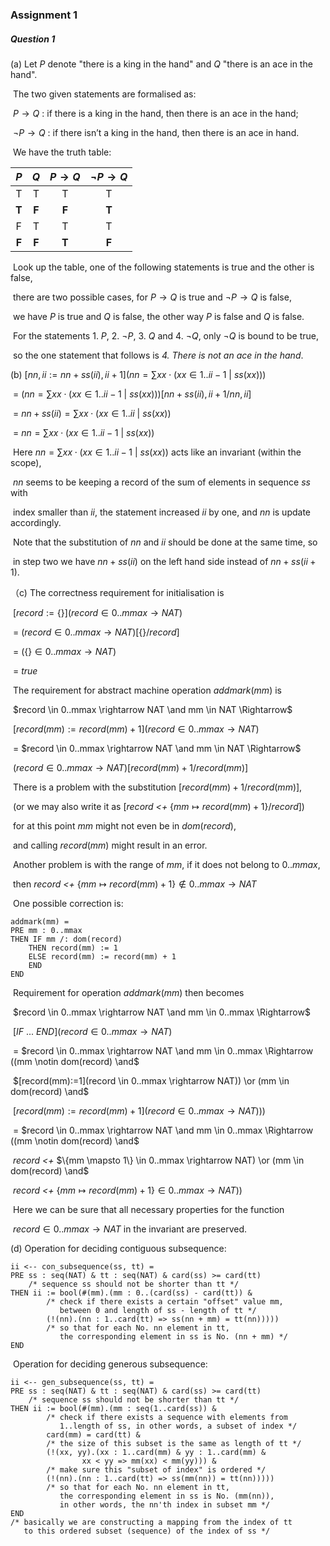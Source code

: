 ### Assignment 1



##### Question 1

(a) Let $P$ denote "there is a king in the hand" and $Q$ "there is an ace in the hand".

​	The two given statements are formalised as:

​	$P \rightarrow Q$ : if there is a king in the hand, then there is an ace in the hand;

​	$\neg P \rightarrow Q$ : if there isn’t a king in the hand, then there is an ace in hand.

​	We have the truth table:

|  $P$  |  $Q$  | $P \rightarrow Q$ | $\neg P \rightarrow Q$ |
| :---: | :---: | :---------------: | :--------------------: |
|   T   |   T   |         T         |           T            |
| **T** | **F** |       **F**       |         **T**          |
|   F   |   T   |         T         |           T            |
| **F** | **F** |       **T**       |         **F**          |

​	Look up the table, one of the following statements is true and the other is false,

​	there are two possible cases, for $P \rightarrow Q$ is true and $\neg P \rightarrow Q$ is false,

​	we have $P$ is true and $Q$ is false, the other way $P$ is false and $Q$ is false.

​	For the statements 1. $P$, 2. $\neg P$, 3. $Q$ and 4. $\neg Q$, only $\neg Q$ is bound to be true,

​	so the one statement that follows is *4. There is not an ace in the hand*.



(b) $[nn,ii:=nn+ss(ii),ii+1](nn=\sum xx\cdot(xx \in 1..ii-1\ |\ ss(xx)))$

​	= $(nn=\sum xx\cdot(xx \in 1..ii-1\ |\ ss(xx)))[nn+ ss(ii),ii+1/nn, ii]$

​	= $nn+ss(ii)=\sum xx\cdot(xx \in 1..ii\ |\ ss(xx))$

​	= $nn=\sum xx\cdot(xx \in 1..ii-1\ |\ ss(xx))$

​	Here $nn=\sum xx\cdot(xx \in 1..ii-1\ |\ ss(xx))$ acts like an invariant (within the scope),

​	$nn$ seems to be keeping  a record of the sum of elements in sequence $ss$ with

​	index smaller than $ii$, the statement increased $ii$ by one, and $nn$ is update accordingly.

​	Note that the substitution of $nn$ and $ii$ should be done at the same time, so

​	in step two we have $nn + ss(ii)$ on the left hand side instead of $nn + ss(ii + 1)$.



（c) The correctness requirement for initialisation is

​	$[record := \{\}](record \in 0..mmax \rightarrow NAT)$

​	= $(record \in 0..mmax \rightarrow NAT)[\{\}/record]$

​	= $(\{\} \in 0..mmax \rightarrow NAT)$

​	= $true$



​	The requirement for abstract machine operation $addmark(mm)$ is

​	$record \in 0..mmax \rightarrow NAT \and mm \in NAT \Rightarrow$

​		$[record(mm) := record(mm)+1](record \in 0..mmax \rightarrow NAT)$

​	= $record \in 0..mmax \rightarrow NAT \and mm \in NAT \Rightarrow$

​		$(record \in 0..mmax \rightarrow NAT)[record(mm)+1/record(mm)]$

​	There is a problem with the substitution $[record(mm) + 1/record(mm)]$,

​	(or we may also write it as $[record$ *<+* $\{mm \mapsto record(mm) + 1\}/record]$)

​	for at this point $mm$ might not even be in $dom(record)$,

​	and calling $record(mm)$ might result in an error.

​	Another problem is with the range of $mm$, if it does not belong to $0..mmax$,

​	then $record$ *<+* $\{mm \mapsto record(mm) + 1\} \notin 0..mmax \rightarrow NAT$ 

​	One possible correction is:

```
addmark(mm) =
PRE mm : 0..mmax
THEN IF mm /: dom(record)
	THEN record(mm) := 1
	ELSE record(mm) := record(mm) + 1
	END
END
```

​	Requirement for operation $addmark(mm)$ then becomes

​	$record \in 0..mmax \rightarrow NAT \and mm \in 0..mmax \Rightarrow$

​		$[IF\ ... \ END](record \in 0..mmax \rightarrow NAT)$

​	= $record \in 0..mmax \rightarrow NAT \and mm \in 0..mmax \Rightarrow ((mm \notin dom(record) \and$

​		$[record(mm):=1](record \in 0..mmax \rightarrow NAT)) \or (mm \in dom(record) \and$

​		$[record(mm) := record(mm)+1](record \in 0..mmax \rightarrow NAT)))$

​	= $record \in 0..mmax \rightarrow NAT \and mm \in 0..mmax \Rightarrow ((mm \notin dom(record) \and$

​		$record$ *<+* $\{mm \mapsto 1\} \in 0..mmax \rightarrow NAT) \or (mm \in dom(record) \and$

​		$record$ *<+* $\{mm \mapsto record(mm)+1\} \in 0..mmax \rightarrow NAT))$

​	Here we can be sure that all necessary properties for the function

​	$record \in 0..mmax \rightarrow NAT$ in the invariant are preserved.



(d) Operation for deciding contiguous subsequence:

```
ii <-- con_subsequence(ss, tt) =
PRE ss : seq(NAT) & tt : seq(NAT) & card(ss) >= card(tt)
	/* sequence ss should not be shorter than tt */
THEN ii := bool(#(mm).(mm : 0..(card(ss) - card(tt)) &
		/* check if there exists a certain "offset" value mm,
		   between 0 and length of ss - length of tt */
		(!(nn).(nn : 1..card(tt) => ss(nn + mm) = tt(nn)))))
		/* so that for each No. nn element in tt,
		   the corresponding element in ss is No. (nn + mm) */
END
```

​	Operation for deciding generous subsequence:

```
ii <-- gen_subsequence(ss, tt) =
PRE ss : seq(NAT) & tt : seq(NAT) & card(ss) >= card(tt)
	/* sequence ss should not be shorter than tt */
THEN ii := bool(#(mm).(mm : seq(1..card(ss)) &
		/* check if there exists a sequence with elements from
		   1..length of ss, in other words, a subset of index */
		card(mm) = card(tt) &
		/* the size of this subset is the same as length of tt */
		(!(xx, yy).(xx : 1..card(mm) & yy : 1..card(mm) &
				xx < yy => mm(xx) < mm(yy))) &
		/* make sure this "subset of index" is ordered */
		(!(nn).(nn : 1..card(tt) => ss(mm(nn)) = tt(nn)))))
		/* so that for each No. nn element in tt,
		   the corresponding element in ss is No. (mm(nn)),
           in other words, the nn'th index in subset mm */
END
/* basically we are constructing a mapping from the index of tt
   to this ordered subset (sequence) of the index of ss */
```